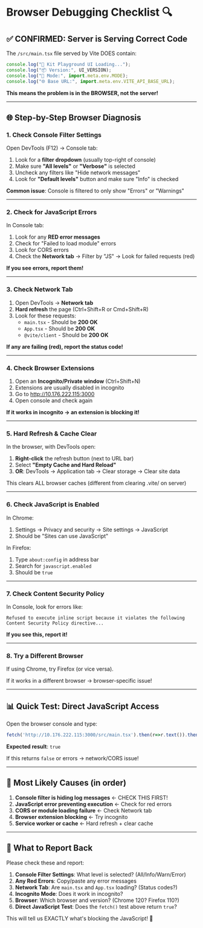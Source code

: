 # Browser Debugging Checklist 🔍

## ✅ CONFIRMED: Server is Serving Correct Code

The `/src/main.tsx` file served by Vite DOES contain:
```javascript
console.log("🎨 Kit Playground UI Loading...");
console.log("📦 Version:", UI_VERSION);
console.log("🔧 Mode:", import.meta.env.MODE);
console.log("🌐 Base URL:", import.meta.env.VITE_API_BASE_URL);
```

**This means the problem is in the BROWSER, not the server!**

---

## 🌐 Step-by-Step Browser Diagnosis

### 1. Check Console Filter Settings

Open DevTools (F12) → Console tab:

1. Look for a **filter dropdown** (usually top-right of console)
2. Make sure **"All levels"** or **"Verbose"** is selected
3. Uncheck any filters like "Hide network messages"
4. Look for **"Default levels"** button and make sure "Info" is checked

**Common issue**: Console is filtered to only show "Errors" or "Warnings"

---

### 2. Check for JavaScript Errors

In Console tab:

1. Look for any **RED error messages**
2. Check for "Failed to load module" errors
3. Look for CORS errors
4. Check the **Network tab** → Filter by "JS" → Look for failed requests (red)

**If you see errors, report them!**

---

### 3. Check Network Tab

1. Open DevTools → **Network tab**
2. **Hard refresh** the page (Ctrl+Shift+R or Cmd+Shift+R)
3. Look for these requests:
   - `main.tsx` - Should be **200 OK**
   - `App.tsx` - Should be **200 OK**
   - `@vite/client` - Should be **200 OK**

**If any are failing (red), report the status code!**

---

### 4. Check Browser Extensions

1. Open an **Incognito/Private window** (Ctrl+Shift+N)
2. Extensions are usually disabled in incognito
3. Go to http://10.176.222.115:3000
4. Open console and check again

**If it works in incognito → an extension is blocking it!**

---

### 5. Hard Refresh & Cache Clear

In the browser, with DevTools open:

1. **Right-click** the refresh button (next to URL bar)
2. Select **"Empty Cache and Hard Reload"**
3. **OR**: DevTools → Application tab → Clear storage → Clear site data

This clears ALL browser caches (different from clearing .vite/ on server)

---

### 6. Check JavaScript is Enabled

In Chrome:
1. Settings → Privacy and security → Site settings → JavaScript
2. Should be "Sites can use JavaScript"

In Firefox:
1. Type `about:config` in address bar
2. Search for `javascript.enabled`
3. Should be `true`

---

### 7. Check Content Security Policy

In Console, look for errors like:
```
Refused to execute inline script because it violates the following
Content Security Policy directive...
```

**If you see this, report it!**

---

### 8. Try a Different Browser

If using Chrome, try Firefox (or vice versa).

If it works in a different browser → browser-specific issue!

---

## 📊 Quick Test: Direct JavaScript Access

Open the browser console and type:

```javascript
fetch('http://10.176.222.115:3000/src/main.tsx').then(r=>r.text()).then(t=>console.log(t.includes('Kit Playground UI Loading')))
```

**Expected result**: `true`

If this returns `false` or errors → network/CORS issue!

---

## 🚨 Most Likely Causes (in order)

1. **Console filter is hiding log messages** ← CHECK THIS FIRST!
2. **JavaScript error preventing execution** ← Check for red errors
3. **CORS or module loading failure** ← Check Network tab
4. **Browser extension blocking** ← Try incognito
5. **Service worker or cache** ← Hard refresh + clear cache

---

## 📝 What to Report Back

Please check these and report:

1. **Console Filter Settings**: What level is selected? (All/Info/Warn/Error)
2. **Any Red Errors**: Copy/paste any error messages
3. **Network Tab**: Are `main.tsx` and `App.tsx` loading? (Status codes?)
4. **Incognito Mode**: Does it work in incognito?
5. **Browser**: Which browser and version? (Chrome 120? Firefox 110?)
6. **Direct JavaScript Test**: Does the `fetch()` test above return `true`?

This will tell us EXACTLY what's blocking the JavaScript! 🎯
